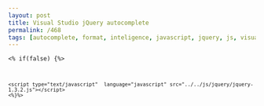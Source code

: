 ```yaml
---
layout: post
title: Visual Studio jQuery autocomplete
permalink: /468
tags: [autocomplete, format, inteligence, javascript, jquery, js, visualstudio, vs]
---
```


<code><% if(false) {%>

    <script type="text/javascript"  language="javascript" src="../../js/jquery/jquery-1.3.2.js"></script>
    <%}%>

